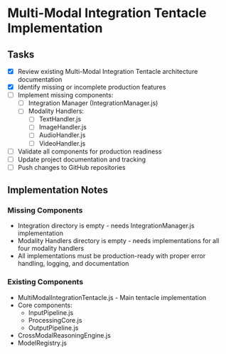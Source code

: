 # Multi-Modal Integration Tentacle Implementation

## Tasks

- [x] Review existing Multi-Modal Integration Tentacle architecture documentation
- [x] Identify missing or incomplete production features
- [ ] Implement missing components:
  - [ ] Integration Manager (IntegrationManager.js)
  - [ ] Modality Handlers:
    - [ ] TextHandler.js
    - [ ] ImageHandler.js
    - [ ] AudioHandler.js
    - [ ] VideoHandler.js
- [ ] Validate all components for production readiness
- [ ] Update project documentation and tracking
- [ ] Push changes to GitHub repositories

## Implementation Notes

### Missing Components
- Integration directory is empty - needs IntegrationManager.js implementation
- Modality Handlers directory is empty - needs implementations for all four modality handlers
- All implementations must be production-ready with proper error handling, logging, and documentation

### Existing Components
- MultiModalIntegrationTentacle.js - Main tentacle implementation
- Core components:
  - InputPipeline.js
  - ProcessingCore.js
  - OutputPipeline.js
- CrossModalReasoningEngine.js
- ModelRegistry.js
